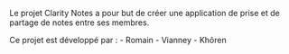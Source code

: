 Le projet Clarity Notes a pour but de créer une application de prise et de partage de notes entre ses membres.

Ce projet est développé par :
	- Romain
	- Vianney
	- Khôren
